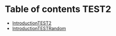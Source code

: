 # Table of contents TEST2

- [IntroductionTEST2](Introduction.md)
- [IntroductionTESTRandom](dy.md)
